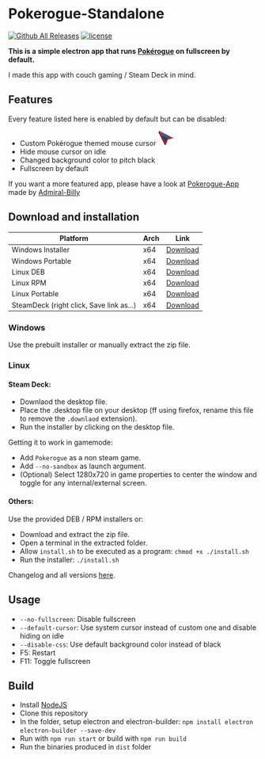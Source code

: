 # Pokerogue-Standalone
[![Github All Releases](https://img.shields.io/github/downloads/odizinne/Pokerogue-Standalone/total.svg)]()
[![license](https://img.shields.io/github/license/odizinne/Pokerogue-Standalone)]()

**This is a simple electron app that runs [Pokérogue](https://pokerogue.net/) on fullscreen by default.**

I made this app with couch gaming / Steam Deck in mind.

## Features

Every feature listed here is enabled by default but can be disabled:
- Custom Pokérogue themed mouse cursor <img src="https://raw.githubusercontent.com/Odizinne/Pokerogue-Standalone/main/PR_cursor.png" alt="PR cursor" width="32" height="32">
- Hide mouse cursor on idle
- Changed background color to pitch black
- Fullscreen by default

If you want a more featured app, please have a look at [Pokerogue-App](https://github.com/Admiral-Billy/Pokerogue-App) made by [Admiral-Billy](https://github.com/Admiral-Billy)

## Download and installation

| Platform | Arch | Link |
| --- | --- | --- |
| Windows Installer | x64 | [Download](https://github.com/Odizinne/Pokerogue-Standalone/releases/download/1.10.0/Pokerogue-Installer.exe) |
| Windows Portable | x64 | [Download](https://github.com/Odizinne/Pokerogue-Standalone/releases/download/1.10.0/Pokerogue-Win.zip) |
| Linux DEB | x64 | [Download](https://github.com/Odizinne/Pokerogue-Standalone/releases/download/1.10.0/Pokerogue.deb) |
| Linux RPM | x64 | [Download](https://github.com/Odizinne/Pokerogue-Standalone/releases/download/1.10.0/Pokerogue.rpm) |
| Linux Portable | x64 | [Download](https://github.com/Odizinne/Pokerogue-Standalone/releases/download/1.10.0/Pokerogue-Linux.zip) |
| SteamDeck (right click, Save link as...) | x64 | [Download](https://raw.githubusercontent.com/Odizinne/Pokerogue-Standalone/main/SteamDeck/pokerogue-installer.desktop) |

### Windows
Use the prebuilt installer or manually extract the zip file.

### Linux

#### **Steam Deck**: 
- Downlaod the desktop file.
- Place the .desktop file on your desktop (ff using firefox, rename this file to remove the `.downlaod` extension).
- Run the installer by clicking on the desktop file.

Getting it to work in gamemode:
- Add `Pokerogue` as a non steam game.
- Add `--no-sandbox` as launch argument.
- (Optional) Select 1280x720 in game properties to center the window and toggle for any internal/external screen.

#### **Others**:

Use the provided DEB / RPM installers or:
- Download and extract the zip file.
- Open a terminal in the extracted folder.
- Allow `install.sh` to be executed as a program: `chmod +x ./install.sh`
- Run the installer: `./install.sh`

Changelog and all versions [here](https://github.com/Odizinne/Pokerogue-Standalone/releases).

## Usage

- `--no-fullscreen`: Disable fullscreen
- `--default-cursor`: Use system cursor instead of custom one and disable hiding on idle
- `--disable-css`: Use default background color instead of black
- F5: Restart
- F11: Toggle fullscreen

## Build

- Install [NodeJS](https://nodejs.org/en/download/package-manager)
- Clone this repository
- In the folder, setup electron and electron-builder: `npm install electron electron-builder --save-dev`
- Run with `npm run start` or build with `npm run build`
- Run the binaries produced in `dist` folder
